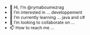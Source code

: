 - 👋 Hi, I’m @rymaboumezrag
- 👀 I’m interested in ... developpement
- 🌱 I’m currently learning ... java and c#
- 💞️ I’m looking to collaborate on ...
- 📫 How to reach me ...

<!---
rymaboumezrag/rymaboumezrag is a ✨ special ✨ repository because its `README.md` (this file) appears on your GitHub profile.
You can click the Preview link to take a look at your changes.
--->
